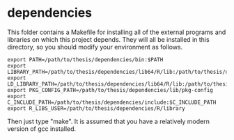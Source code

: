 dependencies
============

This folder contains a Makefile for installing all of the external programs and
libraries on which this project depends. They will all be installed in this
directory, so you should modify your environment as follows.

    export PATH=/path/to/thesis/dependencies/bin:$PATH
    export LIBRARY_PATH=/path/to/thesis/dependencies/lib64/R/lib:/path/to/thesis/dependencies/lib64:/path/to/thesis/dependencies/lib:$LIBRARY_PATH
    export LD_LIBRARY_PATH=/path/to/thesis/dependencies/lib64/R/lib:/path/to/thesis/dependencies/lib64:/path/to/thesis/dependencies/lib:$LD_LIBRARY_PATH
    export PKG_CONFIG_PATH=/path/to/thesis/dependencies/lib/pkg-config
    export C_INCLUDE_PATH=/path/to/thesis/dependencies/include:$C_INCLUDE_PATH
    export R_LIBS_USER=/path/to/thesis/dependencies/R/library

Then just type "make". It is assumed that you have a relatively modern version
of gcc installed. 
